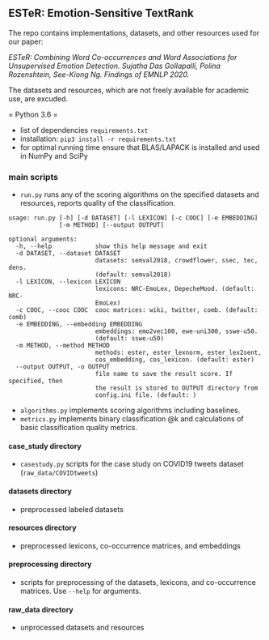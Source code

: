 ## ESTeR: Emotion-Sensitive TextRank

The repo contains implementations, datasets, and other resources used for our paper: 

*ESTeR: Combining Word Co-occurrences and Word Associations for Unsupervised Emotion Detection. Sujatha Das Gollapalli, Polina Rozenshtein, See-Kiong Ng. Findings of EMNLP 2020.*

The datasets and resources, which are not freely available for academic use, are excuded.

= Python 3.6 =

* list of dependencies `requirements.txt`
* installation: `pip3 install -r requirements.txt`
* for optimal running time ensure that BLAS/LAPACK is installed and used in NumPy and SciPy

### main scripts
* `run.py` runs any of the scoring algorithms on the specified datasets and resources, reports quality of the classification.
```
usage: run.py [-h] [-d DATASET] [-l LEXICON] [-c COOC] [-e EMBEDDING]
              [-m METHOD] [--output OUTPUT]

optional arguments:
  -h, --help            show this help message and exit
  -d DATASET, --dataset DATASET
                        datasets: semval2018, crowdflower, ssec, tec, dens.
                        (default: semval2018)
  -l LEXICON, --lexicon LEXICON
                        lexicons: NRC-EmoLex, DepecheMood. (default: NRC-
                        EmoLex)
  -c COOC, --cooc COOC  cooc matrices: wiki, twitter, comb. (default: comb)
  -e EMBEDDING, --embedding EMBEDDING
                        embeddings: emo2vec100, ewe-uni300, sswe-u50.
                        (default: sswe-u50)
  -m METHOD, --method METHOD
                        methods: ester, ester_lexnorm, ester_lex2sent,
                        cos_embedding, cos_lexicon. (default: ester)
  --output OUTPUT, -o OUTPUT
                        file name to save the result score. If specified, then
                        the result is stored to OUTPUT directory from
                        config.ini file. (default: )
```
* `algorithms.py` implements scoring algorithms including baselines.
* `metrics.py` implements binary classification @k and calculations of basic classification quality metrics.

#### case_study directory
* `casestudy.py` scripts for the case study on COVID19 tweets dataset (`raw_data/COVIDtweets`)

#### datasets directory
* preprocessed labeled datasets

#### resources directory
* preprocessed lexicons, co-occurrence matrices, and embeddings

#### preprocessing directory
* scripts for preprocessing of the datasets, lexicons, and co-occurrence matrices. Use `--help` for arguments.

#### raw_data directory
* unprocessed datasets and resources
